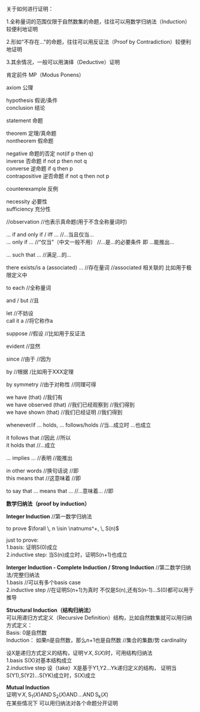  关于如何进行证明：  
 
1\.全称量词的范围仅限于自然数集的命题，往往可以用数学归纳法（Induction）较便利地证明  

2\.形如“不存在..."的命题，往往可以用反证法（Proof by Contradiction）较便利地证明  

3\.其余情况，一般可以用演绎（Deductive）证明  
  
肯定前件 MP（Modus Ponens）  

axiom 公理  
  
hypothesis 假说/条件  
conclusion 结论  

statement 命题  

theorem 定理/真命题    
nontheorem 假命题    

negative 命题的否定 not(if p then q)  
inverse 否命题 if not p then not q  
converse 逆命题 if q then p   
contrapositive 逆否命题 if not q then not p  

counterexample 反例  

necessity 必要性  
sufficiency 充分性  
  
//observation //也表示真命题(用于不含全称量词时)   

... if and only if / iff ... //...当且仅当...  
... only if ... //“仅当”（中文一般不用） //...是...的必要条件 即 ...能推出...  

... such that ... //满足...的...

there exists/is a (associated) ... //存在量词  //associated 相关联的 比如用于极限定义中   

to each //全称量词

and / but //且   
  
let //不妨设  
call it a //将它称作a  

suppose //假设 //比如用于反证法  

evident //显然   

since //由于 //因为 

by //根据 /比如用于XXX定理    

by symmetry //由于对称性 //同理可得  

we have (that) //我们有  
we have observed (that) //我们已经观察到 //我们得到    
we have shown (that) //我们已经证明 //我们得到   

whenever/if ... holds, ... follows/holds //当...成立时 ...也成立      

it follows that //因此 //所以   
it holds that //...成立  

... implies ... //表明 //能推出    

in other words //换句话说 //即  
this means that //这意味着 //即    
   
to say that ... means that ... //...意味着... //即   
    
**数学归纳法（proof by induction）**    
    
**Integer Induction**  //第一数学归纳法    
    
to prove $\forall \, n \isin \natnums^+, \, S(n)$   
  
just to prove:  
1\.basis: 证明S(0)成立  
2\.inductive step: 当S(n)成立时，证明S(n+1)也成立 
  
**Interger Induction - Complete Induction / Strong Induction**  //第二数学归纳法/完整归纳法    
1\.basis //可以有多个basis case    
2\.inductive step  //在证明S(n+1)为真时 不仅是S(n),还有S(n-1)...S(0)都可以用于推导  
  
**Structural Induction（结构归纳法）**  
可以用递归方式定义（Recursive Definition）结构，比如自然数集就可以用归纳方式定义：  
Basis: 0是自然数  
Induction： 如果n是自然数，那么n+1也是自然数 //集合的集数/势 cardinality    

设X是递归方式定义的结构，证明$\forall X , \, S(X)$时，可用结构归纳法  
 1\.basis S(X)对基本结构成立  
 2\.inductive step 设（take）X是基于Y1,Y2...Yk递归定义的结构， 证明当S(Y1),S(Y2)...S(YK)成立时，S(X)成立    

**Mutual Induction**  
证明$\forall X , \, \operatorname{S_1}(X) \operatorname{AND} \operatorname{S_2}(X) \operatorname{AND} ... \operatorname{AND} \operatorname{S_k}(X)$  
在某些情况下 可以用归纳法对各个命题分开证明  